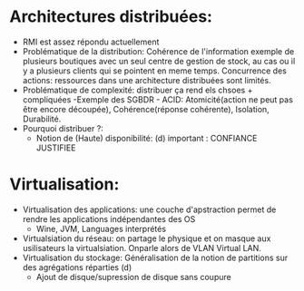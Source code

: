 Architectures distribuées:
===
- RMI est assez répondu actuellement
- Problématique de la distribution: Cohérence de l'information exemple de plusieurs boutiques avec un seul centre de gestion de stock, au cas ou il y a plusieurs clients qui se pointent en meme temps.
Concurrence des actions: ressources dans une architecture distribuées sont limités.
- Problématique de complexité: distribuer ça rend els chsoes + compliquées
-Exemple des SGBDR - ACID: Atomicité(action ne peut pas être encore découpée), Cohérence(réponse cohérente), Isolation, Durabilité.
- Pourquoi distribuer ?:
  - Notion de (Haute) disponibilité: (d) important : CONFIANCE JUSTIFIEE
  
Virtualisation:
====
- Virtualisation des applications: une couche d'apstraction permet de rendre les applications indépendantes des OS
  - Wine, JVM, Languages interprétés
- Virtualsiation du réseau: on partage le physique et on masque aux usilisateurs la virtualsiation. Onparle alors de VLAN Virtual LAN.
- Virtualisation du stockage: Généralisation de la notion de partitions sur des agrégations réparties (d)
  - Ajout de disque/supression de disque sans coupure

